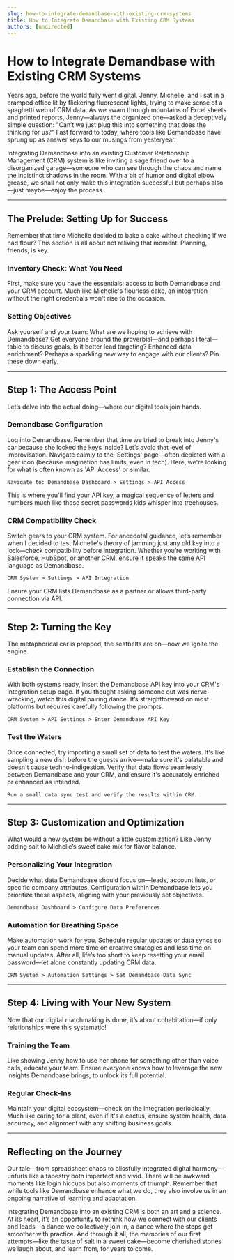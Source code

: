 ```yaml
---
slug: how-to-integrate-demandbase-with-existing-crm-systems
title: How to Integrate Demandbase with Existing CRM Systems
authors: [undirected]
---
```



# How to Integrate Demandbase with Existing CRM Systems

Years ago, before the world fully went digital, Jenny, Michelle, and I sat in a cramped office lit by flickering fluorescent lights, trying to make sense of a spaghetti web of CRM data. As we swam through mountains of Excel sheets and printed reports, Jenny—always the organized one—asked a deceptively simple question: "Can’t we just plug this into something that does the thinking for us?" Fast forward to today, where tools like Demandbase have sprung up as answer keys to our musings from yesteryear.

Integrating Demandbase into an existing Customer Relationship Management (CRM) system is like inviting a sage friend over to a disorganized garage—someone who can see through the chaos and name the indistinct shadows in the room. With a bit of humor and digital elbow grease, we shall not only make this integration successful but perhaps also—just maybe—enjoy the process.

---

## The Prelude: Setting Up for Success

Remember that time Michelle decided to bake a cake without checking if we had flour? This section is all about not reliving that moment. Planning, friends, is key.

### Inventory Check: What You Need

First, make sure you have the essentials: access to both Demandbase and your CRM account. Much like Michelle's flourless cake, an integration without the right credentials won't rise to the occasion. 

### Setting Objectives

Ask yourself and your team: What are we hoping to achieve with Demandbase? Get everyone around the proverbial—and perhaps literal—table to discuss goals. Is it better lead targeting? Enhanced data enrichment? Perhaps a sparkling new way to engage with our clients? Pin these down early.

---

## Step 1: The Access Point

Let’s delve into the actual doing—where our digital tools join hands. 

### Demandbase Configuration

Log into Demandbase. Remember that time we tried to break into Jenny's car because she locked the keys inside? Let’s avoid that level of improvisation. Navigate calmly to the 'Settings' page—often depicted with a gear icon (because imagination has limits, even in tech). Here, we're looking for what is often known as 'API Access' or similar. 

```plaintext
Navigate to: Demandbase Dashboard > Settings > API Access
```

This is where you'll find your API key, a magical sequence of letters and numbers much like those secret passwords kids whisper into treehouses.

### CRM Compatibility Check

Switch gears to your CRM system. For anecdotal guidance, let’s remember when I decided to test Michelle's theory of jamming just any old key into a lock—check compatibility before integration. Whether you’re working with Salesforce, HubSpot, or another CRM, ensure it speaks the same API language as Demandbase.

```plaintext
CRM System > Settings > API Integration
```

Ensure your CRM lists Demandbase as a partner or allows third-party connection via API.

---

## Step 2: Turning the Key

The metaphorical car is prepped, the seatbelts are on—now we ignite the engine. 

### Establish the Connection

With both systems ready, insert the Demandbase API key into your CRM's integration setup page. If you thought asking someone out was nerve-wracking, watch this digital pairing dance. It’s straightforward on most platforms but requires carefully following the prompts.

```plaintext
CRM System > API Settings > Enter Demandbase API Key
```

### Test the Waters

Once connected, try importing a small set of data to test the waters. It's like sampling a new dish before the guests arrive—make sure it's palatable and doesn't cause techno-indigestion. Verify that data flows seamlessly between Demandbase and your CRM, and ensure it's accurately enriched or enhanced as intended.

```plaintext
Run a small data sync test and verify the results within CRM.
```

---

## Step 3: Customization and Optimization

What would a new system be without a little customization? Like Jenny adding salt to Michelle’s sweet cake mix for flavor balance.

### Personalizing Your Integration

Decide what data Demandbase should focus on—leads, account lists, or specific company attributes. Configuration within Demandbase lets you prioritize these aspects, aligning with your previously set objectives.

```plaintext
Demandbase Dashboard > Configure Data Preferences 
```

### Automation for Breathing Space

Make automation work for you. Schedule regular updates or data syncs so your team can spend more time on creative strategies and less time on manual updates. After all, life’s too short to keep resetting your email password—let alone constantly updating CRM data.

```plaintext
CRM System > Automation Settings > Set Demandbase Data Sync
```

---

## Step 4: Living with Your New System

Now that our digital matchmaking is done, it’s about cohabitation—if only relationships were this systematic!

### Training the Team

Like showing Jenny how to use her phone for something other than voice calls, educate your team. Ensure everyone knows how to leverage the new insights Demandbase brings, to unlock its full potential.

### Regular Check-Ins

Maintain your digital ecosystem—check on the integration periodically. Much like caring for a plant, even if it's a cactus, ensure system health, data accuracy, and alignment with any shifting business goals.

---

## Reflecting on the Journey

Our tale—from spreadsheet chaos to blissfully integrated digital harmony—unfurls like a tapestry both imperfect and vivid. There will be awkward moments like login hiccups but also moments of triumph. Remember that while tools like Demandbase enhance what we do, they also involve us in an ongoing narrative of learning and adaptation.

Integrating Demandbase into an existing CRM is both an art and a science. At its heart, it’s an opportunity to rethink how we connect with our clients and leads—a dance we collectively join in, a dance where the steps get smoother with practice. And through it all, the memories of our first attempts—like the taste of salt in a sweet cake—become cherished stories we laugh about, and learn from, for years to come.